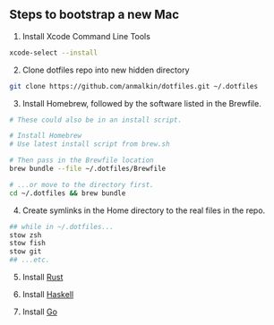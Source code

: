 ## Steps to bootstrap a new Mac

1. Install Xcode Command Line Tools

```bash
xcode-select --install
```


2. Clone dotfiles repo into new hidden directory

```bash
git clone https://github.com/anmalkin/dotfiles.git ~/.dotfiles
```


3. Install Homebrew, followed by the software listed in the Brewfile.

```bash
# These could also be in an install script.

# Install Homebrew
# Use latest install script from brew.sh

# Then pass in the Brewfile location
brew bundle --file ~/.dotfiles/Brewfile

# ...or move to the directory first.
cd ~/.dotfiles && brew bundle
```


4. Create symlinks in the Home directory to the real files in the repo.

```bash
## while in ~/.dotfiles...
stow zsh
stow fish
stow git
## ...etc.
```


5. Install [Rust](https://www.rust-lang.org/tools/install)


6. Install [Haskell](https://www.haskell.org/ghcup/install/)


7. Install [Go](https://go.dev/doc/install)
